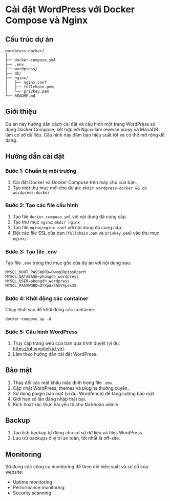 # Cài đặt WordPress với Docker Compose và Nginx

## Cấu trúc dự án

```
wordpress-docker/
│
├── docker-compose.yml
├── .env
├── wordpress/
├── db/
├── nginx/
│   ├── nginx.conf
│   ├── fullchain.pem
│   └── privkey.pem
└── README.md
```

## Giới thiệu

Dự án này hướng dẫn cách cài đặt và cấu hình một trang WordPress sử dụng Docker Compose, kết hợp với Nginx làm reverse proxy và MariaDB làm cơ sở dữ liệu. Cấu hình này đảm bảo hiệu suất tốt và có thể mở rộng dễ dàng.

## Hướng dẫn cài đặt

### Bước 1: Chuẩn bị môi trường

1. Cài đặt Docker và Docker Compose trên máy chủ của bạn.
2. Tạo một thư mục mới cho dự án: `mkdir wordpress-docker && cd wordpress-docker`

### Bước 2: Tạo các file cấu hình

1. Tạo file `docker-compose.yml` với nội dung đã cung cấp.
2. Tạo thư mục `nginx`: `mkdir nginx`
3. Tạo file `nginx/nginx.conf` với nội dung đã cung cấp.
4. Đặt các file SSL của bạn (`fullchain.pem` và `privkey.pem`) vào thư mục `nginx/`.

### Bước 3: Tạo file .env

Tạo file `.env` trong thư mục gốc của dự án với nội dung sau:

```
MYSQL_ROOT_PASSWORD=Gwvq8RpjnsRpprM
MYSQL_DATABASE=phongdh_wordpress
MYSQL_USER=phongdh_wordpress
MYSQL_PASSWORD=UYXpdx35UYXpdx35
```

### Bước 4: Khởi động các container

Chạy lệnh sau để khởi động các container:

```
docker-compose up -d
```

### Bước 5: Cấu hình WordPress

1. Truy cập trang web của bạn qua trình duyệt (ví dụ: https://phongdinh.id.vn).
2. Làm theo hướng dẫn cài đặt WordPress.


## Bảo mật

1. Thay đổi các mật khẩu mặc định trong file `.env`.
2. Cập nhật WordPress, themes và plugins thường xuyên.
3. Sử dụng plugin bảo mật (ví dụ: Wordfence) để tăng cường bảo mật.
4. Giới hạn số lần đăng nhập thất bại.
5. Kích hoạt xác thực hai yếu tố cho tài khoản admin.

## Backup

1. Tạo lịch backup tự động cho cơ sở dữ liệu và files WordPress.
2. Lưu trữ backups ở vị trí an toàn, tốt nhất là off-site.

## Monitoring

Sử dụng các công cụ monitoring để theo dõi hiệu suất và sự cố của website:
- Uptime monitoring
- Performance monitoring
- Security scanning
